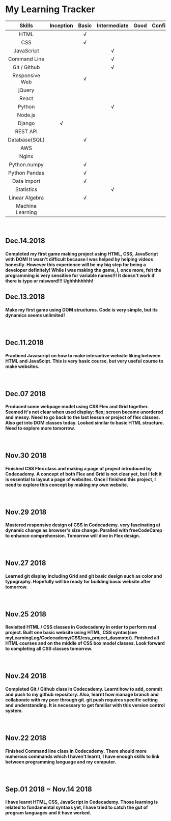 My Learning Tracker
===================


| Skills         | Inception    | Basic        | Intermediate | Good         | Confident    | Excellent    |
| :------------: | :----------: | :----------: | :----------: | :----------: | :----------: | :----------: |
| HTML           |              | √            |              |              |              |              |
| CSS            |              | √            |              |              |              |              |
| JavaScript     |              |              |  √           |              |              |              |
| Command Line   |              |              |  √           |              |              |              |
| Git / Github   |              |              |  √           |              |              |              |
| Responsive Web |              | √            |              |              |              |              |
| jQuery         |              |              |              |              |              |              |
| React          |              |              |              |              |              |              |
| Python         |              |              |  √           |              |              |              |
| Node.js        |              |              |              |              |              |              |
| Django         | √            |              |              |              |              |              |
| REST API       |              |              |              |              |              |              |
| Database(SQL)  |              | √            |              |              |              |              |
| AWS            |              |              |              |              |              |              |
| Nginx          |              |              |              |              |              |              |
| Python.numpy   |              | √            |              |              |              |              |
| Python Pandas  |              | √            |              |              |              |              |
| Data import    |              | √            |              |              |              |              |
| Statistics     |              |              | √            |              |              |              |
| Linear Algebra |              | √            |              |              |              |              |
| Machine Learning|              |              |              |              |              |              |

<br>

Dec.14.2018
-----------
#### Completed my first game making project using HTML, CSS, JavaScript with DOM! It wasn't difficult because I was helped by helping videos honestly. However this experience will be my big step for being a developer definitely! While I was making the game, I, once more, felt the programming is very sensitive for variable names!!! It doesn't work if there is typo or misword!!! Ughhhhhhhh!


Dec.13.2018
-----------
#### Make my first game using DOM structures. Code is very simple, but its dynamics seems unlimited!
<br>


Dec.11.2018
-----------
#### Practiced Javascript on how to make interactive website liking between HTML and JavaScipt. This is very basic course, but very useful course to make websites.
<br>


Dec.07 2018
-----------
#### Produced some webpage model using CSS Flex and Grid together. Seemed it's not clear when used display: flex; screen became unordered and messy. Need to go back to the last lesson or project of flex classes. Also get into DOM classes today. Looked similar to basic HTML structure. Need to explore more tomorrow.
<br>


Nov.30 2018
-----------
#### Finished CSS Flex class and making a page of project introduced by Codecademy. A concept of both Flex and Grid is not clear yet, but I felt it is essential to layout a page of websites. Once I finished this project, I need to explore this concept by making my own website.
<br>

Nov.29 2018
-----------
#### Mastered responsive design of CSS in Codecademy. very fascinating at dynamic change as browser's size change. Paralled with freeCodeCamp to enhance comprehension. Tomorrow will dive in Flex design.
<br>

Nov.27 2018
-----------
#### Learned git display including Grid and git basic design such as color and typography. Hopefully will be ready for building basic website after tomorrow.
<br>

Nov.25 2018
-----------
#### Revisited HTML / CSS classes in Codecademy in order to perform real project. Built one basic website using HTML, CSS syntas(see myLearningLog/Codecademy/CSS/css_project_dasmoto/). Finished all HTML courses and on the middle of CSS box model classes. Look forward to completing all CSS classes tomorrow.
<br>

Nov.24 2018
-----------
#### Completed Git / Github class in Codecademy. Learnt how to add, commit and push to my github repository. Also, learnt how manage branch and collaborate with my peer through git. git push requires specific setting and understanding. It is necessary to get familiar with this version control system.
<br>

Nov.22 2018
-----------
#### Finished Command line class in Codecademy. There should more numerous commands which I haven't learnt, I have enough skills to link between programming language and my computer.
<br>

Sep.01 2018 ~ Nov.14 2018
-----------
#### I have learnt HTML, CSS, JavaScript in Codecademy. Those learning is related to fundamental syntaxs yet, I have tried to catch the gut of program languages and it have worked.
